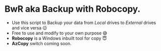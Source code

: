 # BwR aka Backup with Robocopy.
* Use this script to Backup your data from *Local* drives to *External* drives and vice versa :wink:
* Free to use and modify to your own purpose :sweat_smile:
* **Robocopy** is a Windows inbuilt tool for copy :innocent:
* **AzCopy** switch coming soon.